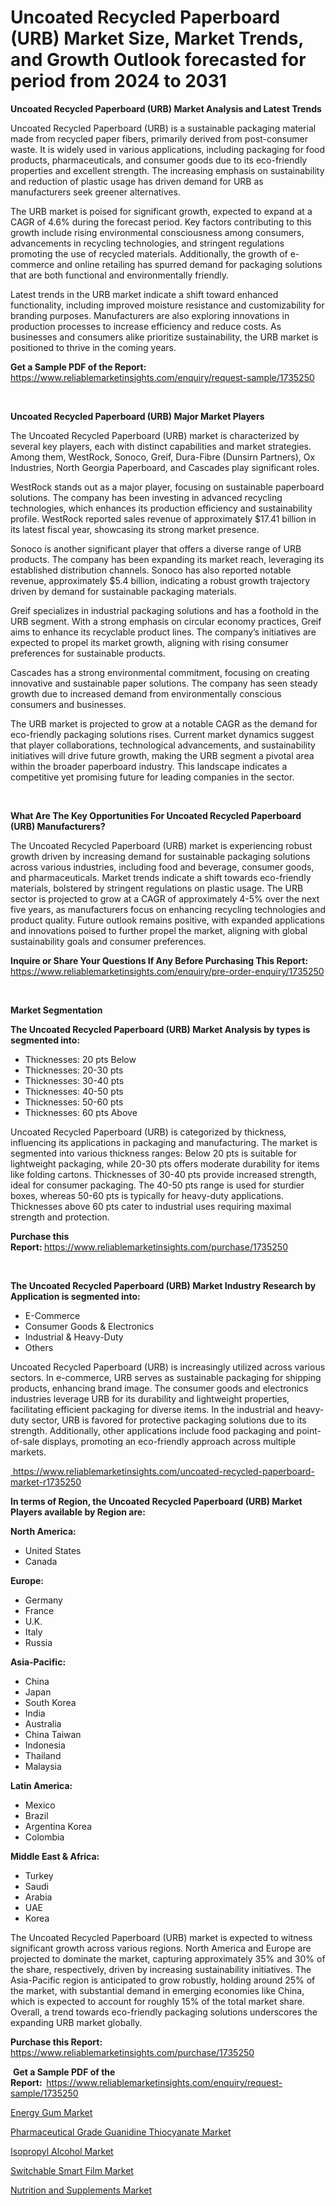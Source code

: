<p><h1>Uncoated Recycled Paperboard (URB) Market Size, Market Trends, and Growth Outlook forecasted for period from 2024 to 2031</h1></p><p><strong>Uncoated Recycled Paperboard (URB) Market Analysis and Latest Trends</strong></p>
<p><p>Uncoated Recycled Paperboard (URB) is a sustainable packaging material made from recycled paper fibers, primarily derived from post-consumer waste. It is widely used in various applications, including packaging for food products, pharmaceuticals, and consumer goods due to its eco-friendly properties and excellent strength. The increasing emphasis on sustainability and reduction of plastic usage has driven demand for URB as manufacturers seek greener alternatives.</p><p>The URB market is poised for significant growth, expected to expand at a CAGR of 4.6% during the forecast period. Key factors contributing to this growth include rising environmental consciousness among consumers, advancements in recycling technologies, and stringent regulations promoting the use of recycled materials. Additionally, the growth of e-commerce and online retailing has spurred demand for packaging solutions that are both functional and environmentally friendly.</p><p>Latest trends in the URB market indicate a shift toward enhanced functionality, including improved moisture resistance and customizability for branding purposes. Manufacturers are also exploring innovations in production processes to increase efficiency and reduce costs. As businesses and consumers alike prioritize sustainability, the URB market is positioned to thrive in the coming years.</p></p>
<p><strong>Get a Sample PDF of the Report:&nbsp;</strong> <a href="https://www.reliablemarketinsights.com/enquiry/request-sample/1735250?utm_campaign=1347&utm_medium=2&utm_source=Github&utm_content=ia&utm_term=08102024&utm_id=uncoated-recycled-paperboard-urb">https://www.reliablemarketinsights.com/enquiry/request-sample/1735250</a></p>
<p>&nbsp;</p>
<p><strong>Uncoated Recycled Paperboard (URB) Major Market Players</strong></p>
<p><p>The Uncoated Recycled Paperboard (URB) market is characterized by several key players, each with distinct capabilities and market strategies. Among them, WestRock, Sonoco, Greif, Dura-Fibre (Dunsirn Partners), Ox Industries, North Georgia Paperboard, and Cascades play significant roles.</p><p>WestRock stands out as a major player, focusing on sustainable paperboard solutions. The company has been investing in advanced recycling technologies, which enhances its production efficiency and sustainability profile. WestRock reported sales revenue of approximately $17.41 billion in its latest fiscal year, showcasing its strong market presence.</p><p>Sonoco is another significant player that offers a diverse range of URB products. The company has been expanding its market reach, leveraging its established distribution channels. Sonoco has also reported notable revenue, approximately $5.4 billion, indicating a robust growth trajectory driven by demand for sustainable packaging materials.</p><p>Greif specializes in industrial packaging solutions and has a foothold in the URB segment. With a strong emphasis on circular economy practices, Greif aims to enhance its recyclable product lines. The company’s initiatives are expected to propel its market growth, aligning with rising consumer preferences for sustainable products.</p><p>Cascades has a strong environmental commitment, focusing on creating innovative and sustainable paper solutions. The company has seen steady growth due to increased demand from environmentally conscious consumers and businesses.</p><p>The URB market is projected to grow at a notable CAGR as the demand for eco-friendly packaging solutions rises. Current market dynamics suggest that player collaborations, technological advancements, and sustainability initiatives will drive future growth, making the URB segment a pivotal area within the broader paperboard industry. This landscape indicates a competitive yet promising future for leading companies in the sector.</p></p>
<p>&nbsp;</p>
<p><strong>What Are The Key Opportunities For Uncoated Recycled Paperboard (URB) Manufacturers?</strong></p>
<p><p>The Uncoated Recycled Paperboard (URB) market is experiencing robust growth driven by increasing demand for sustainable packaging solutions across various industries, including food and beverage, consumer goods, and pharmaceuticals. Market trends indicate a shift towards eco-friendly materials, bolstered by stringent regulations on plastic usage. The URB sector is projected to grow at a CAGR of approximately 4-5% over the next five years, as manufacturers focus on enhancing recycling technologies and product quality. Future outlook remains positive, with expanded applications and innovations poised to further propel the market, aligning with global sustainability goals and consumer preferences.</p></p>
<p><strong>Inquire or Share Your Questions If Any Before Purchasing This Report:</strong> <a href="https://www.reliablemarketinsights.com/enquiry/pre-order-enquiry/1735250?utm_campaign=1347&utm_medium=2&utm_source=Github&utm_content=ia&utm_term=08102024&utm_id=uncoated-recycled-paperboard-urb">https://www.reliablemarketinsights.com/enquiry/pre-order-enquiry/1735250</a></p>
<p>&nbsp;</p>
<p><strong>Market Segmentation</strong></p>
<p><strong>The Uncoated Recycled Paperboard (URB) Market Analysis by types is segmented into:</strong></p>
<p><ul><li>Thicknesses: 20 pts Below</li><li>Thicknesses: 20-30 pts</li><li>Thicknesses: 30-40 pts</li><li>Thicknesses: 40-50 pts</li><li>Thicknesses: 50-60 pts</li><li>Thicknesses: 60 pts Above</li></ul></p>
<p><p>Uncoated Recycled Paperboard (URB) is categorized by thickness, influencing its applications in packaging and manufacturing. The market is segmented into various thickness ranges: Below 20 pts is suitable for lightweight packaging, while 20-30 pts offers moderate durability for items like folding cartons. Thicknesses of 30-40 pts provide increased strength, ideal for consumer packaging. The 40-50 pts range is used for sturdier boxes, whereas 50-60 pts is typically for heavy-duty applications. Thicknesses above 60 pts cater to industrial uses requiring maximal strength and protection.</p></p>
<p><strong>Purchase this Report:&nbsp;</strong><a href="https://www.reliablemarketinsights.com/purchase/1735250?utm_campaign=1347&utm_medium=2&utm_source=Github&utm_content=ia&utm_term=08102024&utm_id=uncoated-recycled-paperboard-urb">https://www.reliablemarketinsights.com/purchase/1735250</a></p>
<p>&nbsp;</p>
<p><strong>The Uncoated Recycled Paperboard (URB) Market Industry Research by Application is segmented into:</strong></p>
<p><ul><li>E-Commerce</li><li>Consumer Goods & Electronics</li><li>Industrial & Heavy-Duty</li><li>Others</li></ul></p>
<p><p>Uncoated Recycled Paperboard (URB) is increasingly utilized across various sectors. In e-commerce, URB serves as sustainable packaging for shipping products, enhancing brand image. The consumer goods and electronics industries leverage URB for its durability and lightweight properties, facilitating efficient packaging for diverse items. In the industrial and heavy-duty sector, URB is favored for protective packaging solutions due to its strength. Additionally, other applications include food packaging and point-of-sale displays, promoting an eco-friendly approach across multiple markets.</p></p>
<p><a href="https://www.reliablemarketinsights.com/uncoated-recycled-paperboard-market-r1735250?utm_campaign=1347&utm_medium=2&utm_source=Github&utm_content=ia&utm_term=08102024&utm_id=uncoated-recycled-paperboard-urb">&nbsp;https://www.reliablemarketinsights.com/uncoated-recycled-paperboard-market-r1735250</a></p>
<p><strong>In terms of Region, the Uncoated Recycled Paperboard (URB) Market Players available by Region are:</strong></p>
<p>
    <p> <strong> North America: </strong>
        <ul>
            <li>United States</li>
            <li>Canada</li>
        </ul>
        </p> 
    <p> <strong> Europe: </strong>
        <ul>
            <li>Germany</li>
            <li>France</li>
            <li>U.K.</li>
            <li>Italy</li>
            <li>Russia</li>
        </ul>
        </p> 
    <p> <strong> Asia-Pacific: </strong>
        <ul>
            <li>China</li>
            <li>Japan</li>
            <li>South Korea</li>
            <li>India</li>
            <li>Australia</li>
            <li>China Taiwan</li>
            <li>Indonesia</li>
            <li>Thailand</li>
            <li>Malaysia</li>
        </ul>
        </p> 
    <p> <strong> Latin America: </strong>
        <ul>
            <li>Mexico</li>
            <li>Brazil</li>
            <li>Argentina Korea</li>
            <li>Colombia</li>
        </ul>
        </p> 
    <p> <strong> Middle East & Africa: </strong>
        <ul>
            <li>Turkey</li>
            <li>Saudi</li>
            <li>Arabia</li>
            <li>UAE</li>
            <li>Korea</li>
        </ul>
    </p>
    </p>
<p><p>The Uncoated Recycled Paperboard (URB) market is expected to witness significant growth across various regions. North America and Europe are projected to dominate the market, capturing approximately 35% and 30% of the share, respectively, driven by increasing sustainability initiatives. The Asia-Pacific region is anticipated to grow robustly, holding around 25% of the market, with substantial demand in emerging economies like China, which is expected to account for roughly 15% of the total market share. Overall, a trend towards eco-friendly packaging solutions underscores the expanding URB market globally.</p></p>
<p><strong>Purchase this Report: </strong><a href="https://www.reliablemarketinsights.com/purchase/1735250?utm_campaign=1347&utm_medium=2&utm_source=Github&utm_content=ia&utm_term=08102024&utm_id=uncoated-recycled-paperboard-urb">https://www.reliablemarketinsights.com/purchase/1735250</a></p>
<p>&nbsp;<strong>Get a Sample PDF of the Report:&nbsp;&nbsp;</strong><a href="https://www.reliablemarketinsights.com/enquiry/request-sample/1735250?utm_campaign=1347&utm_medium=2&utm_source=Github&utm_content=ia&utm_term=08102024&utm_id=uncoated-recycled-paperboard-urb">https://www.reliablemarketinsights.com/enquiry/request-sample/1735250</a></p>
<p><strong></strong></p>
<p><p><a href="https://www.linkedin.com/pulse/energy-gum-market-size-growth-trends-statistics-forecasts-ohizf?utm_campaign=1347&utm_medium=2&utm_source=Github&utm_content=ia&utm_term=08102024&utm_id=uncoated-recycled-paperboard-urb">Energy Gum Market</a></p><p><a href="https://github.com/BellAuer/Market-Research-Report-List-1/blob/main/pharmaceutical-grade-guanidine-thiocyanate-market.md?utm_campaign=1347&utm_medium=2&utm_source=Github&utm_content=ia&utm_term=08102024&utm_id=uncoated-recycled-paperboard-urb">Pharmaceutical Grade Guanidine Thiocyanate Market</a></p><p><a href="https://www.linkedin.com/pulse/global-isopropyl-alcohol-market-product-types-applications-mmlzc?utm_campaign=1347&utm_medium=2&utm_source=Github&utm_content=ia&utm_term=08102024&utm_id=uncoated-recycled-paperboard-urb">Isopropyl Alcohol Market</a></p><p><a href="https://www.linkedin.com/pulse/switchable-smart-film-market-consolidation-impact-structure-yuf5c?utm_campaign=1347&utm_medium=2&utm_source=Github&utm_content=ia&utm_term=08102024&utm_id=uncoated-recycled-paperboard-urb">Switchable Smart Film Market</a></p><p><a href="https://www.linkedin.com/pulse/global-nutrition-supplements-market-product-types-applications-4eakf?utm_campaign=1347&utm_medium=2&utm_source=Github&utm_content=ia&utm_term=08102024&utm_id=uncoated-recycled-paperboard-urb">Nutrition and Supplements Market</a></p></p>